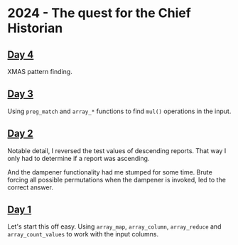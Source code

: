 # 2024 - The quest for the Chief Historian

## [Day 4](https://adventofcode.com/2024/day/4)

XMAS pattern finding.

## [Day 3](https://adventofcode.com/2024/day/3)

Using `preg_match` and `array_*` functions to find `mul()` operations in the
input.

## [Day 2](https://adventofcode.com/2024/day/2)

Notable detail, I reversed the test values of descending reports. That way I
only had to determine if a report was ascending.

And the dampener functionality had me stumped for some time. Brute forcing all
possible permutations when the dampener is invoked, led to the correct answer.

## [Day 1](https://adventofcode.com/2024/day/1)

Let's start this off easy. Using `array_map`, `array_column`, `array_reduce`
and `array_count_values` to work with the input columns.
